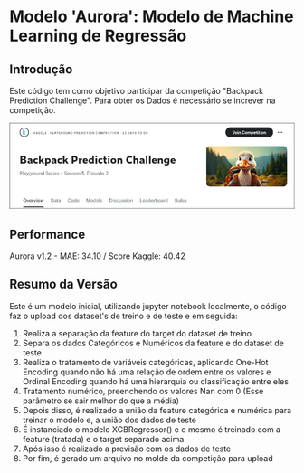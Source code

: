 # Modelo 'Aurora': Modelo de Machine Learning de Regressão

## Introdução

  Este código tem como objetivo participar da competição "Backpack Prediction Challenge". Para obter os Dados é necessário se increver na competição.

[![Preview do Kaggle](kaggle.png)](https://www.kaggle.com/competitions/playground-series-s5e2)

 ## Performance

 Aurora v1.2 - MAE: 34.10 / Score Kaggle: 40.42

 ## Resumo da Versão

Este é um modelo inicial, utilizando jupyter notebook localmente, o código faz o upload dos dataset's de treino e de teste e em seguida:

1.  Realiza a separação da feature do target do dataset de treino
2.  Separa os dados Categóricos e Numéricos da feature e do dataset de teste
3.  Realiza o tratamento de variáveis categóricas, aplicando One-Hot Encoding quando não há uma relação de ordem entre os valores e Ordinal Encoding quando há uma hierarquia ou classificação entre eles
4.  Tratamento numérico, preenchendo os valores Nan com 0 (Esse parâmetro se sair melhor do que a média)
5.  Depois disso, é realizado a união da feature categórica e numérica para treinar o modelo e, a união dos dados de teste
6.  É instanciado o modelo XGBRegressor() e o mesmo é treinado com a feature (tratada) e o target separado acima
7.  Após isso é realizado a previsão com os dados de teste
8.  Por fim, é gerado um arquivo no molde da competição para upload
